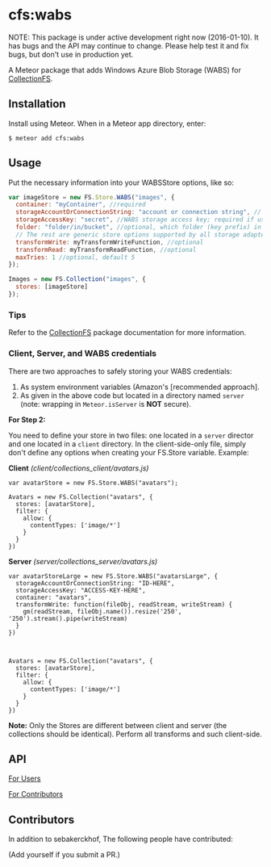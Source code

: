 cfs:wabs
=========================

NOTE: This package is under active development right now (2016-01-10). It has
bugs and the API may continue to change. Please help test it and fix bugs,
but don't use in production yet.

A Meteor package that adds Windows Azure Blob Storage (WABS) for
[CollectionFS](https://github.com/CollectionFS/Meteor-CollectionFS).

## Installation

Install using Meteor. When in a Meteor app directory, enter:

```
$ meteor add cfs:wabs
```

## Usage

Put the necessary information into your WABSStore options, like so:

```js
var imageStore = new FS.Store.WABS("images", {
  container: "myContainer", //required
  storageAccountOrConnectionString: "account or connection string", // WABS storage account or connection string; required if not set in environment variables
  storageAccessKey: "secret", //WABS storage access key; required if using a storage account and not set in environment variables
  folder: "folder/in/bucket", //optional, which folder (key prefix) in the container to use
  // The rest are generic store options supported by all storage adapters
  transformWrite: myTransformWriteFunction, //optional
  transformRead: myTransformReadFunction, //optional
  maxTries: 1 //optional, default 5
});

Images = new FS.Collection("images", {
  stores: [imageStore]
});
```

### Tips
Refer to the [CollectionFS](https://github.com/CollectionFS/Meteor-CollectionFS)
package documentation for more information.


### Client, Server, and WABS credentials

There are two approaches to safely storing your WABS credentials:

1. As system environment variables (Amazon's [recommended approach].
2. As given in the above code but located in a directory named `server` (note: wrapping in `Meteor.isServer` is **NOT**
secure).

**For Step 2:**

You need to define your store in two files: one located in a `server` director and one located in a `client` directory. In the client-side-only file, simply don't define any options when creating your FS.Store variable. Example:

**Client** *(client/collections_client/avatars.js)*
```
var avatarStore = new FS.Store.WABS("avatars");

Avatars = new FS.Collection("avatars", {
  stores: [avatarStore],
  filter: {
    allow: {
      contentTypes: ['image/*']
    }
  }
})
```

**Server** *(server/collections_server/avatars.js)*
```
var avatarStoreLarge = new FS.Store.WABS("avatarsLarge", {
  storageAccountOrConnectionString: "ID-HERE",
  storageAccessKey: "ACCESS-KEY-HERE",
  container: "avatars",
  transformWrite: function(fileObj, readStream, writeStream) {
    gm(readStream, fileObj.name()).resize('250', '250').stream().pipe(writeStream)
  }
})



Avatars = new FS.Collection("avatars", {
  stores: [avatarStore],
  filter: {
    allow: {
      contentTypes: ['image/*']
    }
  }
})
```

**Note:** Only the Stores are different between client and server (the collections should be identical). Perform all transforms and such client-side.


## API

[For Users](https://github.com/CollectionFS/Meteor-CollectionFS/blob/master/packages/wabs/api.md)

[For Contributors](https://github.com/CollectionFS/Meteor-CollectionFS/blob/master/packages/wabs/internal.api.md)

## Contributors

In addition to sebakerckhof, The following people have contributed:

(Add yourself if you submit a PR.)
